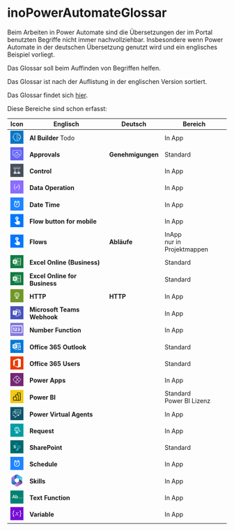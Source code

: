 # inoPowerAutomateGlossar

Beim Arbeiten in Power Automate sind die Übersetzungen der im Portal benutzten Begriffe nicht immer nachvollziehbar. Insbesondere wenn Power Automate in der deutschen Übersetzung genutzt wird und ein englisches Beispiel vorliegt.

Das Glossar soll beim Auffinden von Begriffen helfen. 

Das Glossar ist nach der Auflistung in der englischen Version sortiert.

Das Glossar findet sich [hier](/PowerAutomateGlossar.md).

Diese Bereiche sind schon erfasst:

| Icon | Englisch | Deutsch | Bereich |
| --- | --- | --- | --- |
| <img src="/sources/aiBuilderNew.51dbdb6b.png" alt="AI Builder" width="30" height="30"> | **AI Builder** Todo| | In App |
| <img src="/sources/approval_icon.png" alt="Approvals" width="30" height="30">| **Approvals** | **Genehmigungen** | Standard |
| <img src="/sources/condition.4c34404e.png" alt="Control" width="30" height="30"> | **Control** | | In App |
| <img src="/sources/dataoperationedit.2c8a4d5e.png" alt="Data Operations" width="30" height="30"> | **Data Operation**     |  | In App |
| <img src="/sources/datetime.6adce4c8.png" alt="Date Time" width="30" height="30"> | **Date Time** |  | In App |
| <img src="/sources/button.c0d4736c.png" alt="Flow button for mobil" width="30" height="30"> | **Flow button for mobile** |  | In App |
| <img src="/sources/button.c0d4736c.png" alt="Flows" width="30" height="30"> | **Flows**  | **Abläufe** | InApp</br>nur in Projektmappen |
| <img src="/sources/excel_icon.png"  alt ="Excel Online (Business)" width="30" height="30">| **Excel Online (Business)** |  | Standard |
| <img src="/sources/excel_icon.png"  alt ="Excel Online for Business" width="30" height="30">| **Excel Online  for Business** |  | Standard |
| <img src="/sources/http.a0aaded8.png"  alt ="HTTP" width="30" height="30"> | **HTTP** | **HTTP** | In App |
| <img src="/sources/teams.dd2b07cb.png"  alt ="Microsoft Teams Webhook" width="30" height="30"> | **Microsoft Teams Webhook** |  | In App|
| <img src="/sources/numberfunctions.31ce8522.png"  alt ="Number Function" width="30" height="30"> | **Number Function** |  | In App | 
| <img src="/sources/outlook_icon.png"  alt ="Office Outlook 365" width="30" height="30"> | **Office 365 Outlook** |  | Standard |
| <img src="/sources/office365users.png"  alt ="Office Outlook 365" width="30" height="30"> | **Office 365 Users** |  | Standard |
| <img src="/sources/PowerApps2.05e0cdd0.png"  alt ="Power Apps" width="30" height="30"> | **Power Apps** |  | In App |
| <img src="/sources/powerbiicon.png"  alt ="Power BI" width="30" height="30"> | **Power BI** |  | Standard</br> Power BI Lizenz |
| <img src="/sources/PowerVirtualAgents2.c357140b.png"  alt ="Power Virtual Agents" width="30" height="30"> | **Power Virtual Agents** |  | In App |
| <img src="/sources/request.1cff129c.png"  alt ="Request" width="30" height="30"> | **Request** |  | In App |
| <img src="/sources/sharepointonline2.3946a5b5.png"  alt ="SharePoint" width="30" height="30"> | **SharePoint** |  | Standard |
| <img src="/sources/datetime.6adce4c8.png"  alt ="Schedule" width="30" height="30"> | **Schedule** |  | In App |
| <img src="/sources/Skills.4cd3778f.png"  alt ="Skills" width="30" height="30">| **Skills** |  | In App |
| <img src="/sources/textfunctions.46a2303c.png"  alt ="Text Function" width="30" height="30"> | **Text Function** |  | In App |
| <img src="/sources/variables.e1611a86.png"  alt ="Variable" width="30" height="30"> | **Variable** |  | In App |
